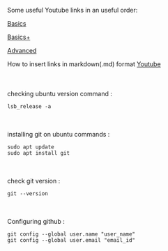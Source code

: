 Some useful Youtube links in an useful order:

[Basics](https://www.youtube.com/watch?v=SWYqp7iY_Tc)

[Basics+](https://www.youtube.com/watch?v=RGOj5yH7evk)

[Advanced](https://www.youtube.com/watch?v=0SJCYPsef54)

How to insert links in markdown(.md) format [Youtube](https://www.youtube.com/watch?v=0aJCGOxeHVk)
\
\
\
\
checking ubuntu version command : 
```
lsb_release -a
```
\
\
installing git on ubuntu commands : 
```
sudo apt update
sudo apt install git
```
\
\
check git version : 
```
git --version
```
\
\
Configuring github :
```
git config --global user.name "user_name"
git config --global user.email "email_id"
```
